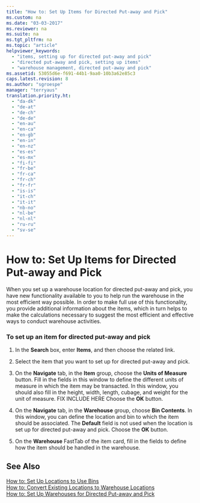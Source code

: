 ```yaml
---
title: "How to: Set Up Items for Directed Put-away and Pick"
ms.custom: na
ms.date: "03-03-2017"
ms.reviewer: na
ms.suite: na
ms.tgt_pltfrm: na
ms.topic: "article"
helpviewer_keywords: 
  - "items, setting up for directed put-away and pick"
  - "directed put-away and pick, setting up items"
  - "warehouse management, directed put-away and pick"
ms.assetid: 53055d6e-f691-44b1-9aa0-10b3a62e85c3
caps.latest.revision: 8
ms.author: "sgroespe"
manager: "terryaus"
translation.priority.ht: 
  - "da-dk"
  - "de-at"
  - "de-ch"
  - "de-de"
  - "en-au"
  - "en-ca"
  - "en-gb"
  - "en-in"
  - "en-nz"
  - "es-es"
  - "es-mx"
  - "fi-fi"
  - "fr-be"
  - "fr-ca"
  - "fr-ch"
  - "fr-fr"
  - "is-is"
  - "it-ch"
  - "it-it"
  - "nb-no"
  - "nl-be"
  - "nl-nl"
  - "ru-ru"
  - "sv-se"
---
```

# How to: Set Up Items for Directed Put-away and Pick
When you set up a warehouse location for directed put\-away and pick, you have new functionality available to you to help run the warehouse in the most efficient way possible. In order to make full use of this functionality, you provide additional information about the items, which in turn helps to make the calculations necessary to suggest the most efficient and effective ways to conduct warehouse activities.  
  
### To set up an item for directed put\-away and pick  
  
1.  In the **Search** box, enter **Items**, and then choose the related link.  
  
2.  Select the item that you want to set up for directed put\-away and pick.  
  
3.  On the **Navigate** tab, in the **Item** group, choose the **Units of Measure** button. Fill in the fields in this window to define the different units of measure in which the item may be transacted. In this window, you should also fill in the height, width, length, cubage, and weight for the unit of measure. FIX INCLUDE HERE<!--[!INCLUDE[bp_choose_columns](../DesignAndEngineering/includes/bp_choose_columns_md.md)] --> Choose the **OK** button.  
  
4.  On the **Navigate** tab, in the **Warehouse** group, choose **Bin Contents**. In this window, you can define the location and bin to which the item should be associated. The **Default** field is not used when the location is set up for directed put\-away and pick. Choose the **OK** button.  
  
5.  On the **Warehouse** FastTab of the item card, fill in the fields to define how the item should be handled in the warehouse.  
  
## See Also  
 [How to: Set Up Locations to Use Bins](../WarehouseActivities/how-to-set-up-locations-to-use-bins.md)   
 [How to: Convert Existing Locations to Warehouse Locations](../WarehouseActivities/how-to-convert-existing-locations-to-warehouse-locations.md)   
 [How to: Set Up Warehouses for Directed Put\-away and Pick](../WarehouseActivities/how-to-set-up-warehouses-for-directed-put-away-and-pick.md)
